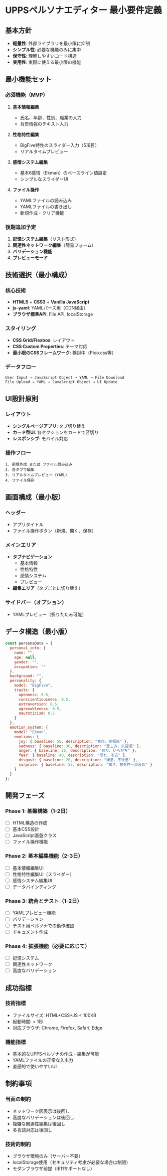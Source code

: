 # UPPSペルソナエディター 最小要件定義

## 基本方針
- **軽量性**: 外部ライブラリを最小限に抑制
- **シンプル性**: 必要な機能のみに集中
- **保守性**: 理解しやすいコード構造
- **実用性**: 実際に使える最小限の機能

## 最小機能セット

### 必須機能（MVP）
1. **基本情報編集**
   - 氏名、年齢、性別、職業の入力
   - 背景情報のテキスト入力

2. **性格特性編集**
   - BigFive特性のスライダー入力（5項目）
   - リアルタイムプレビュー

3. **感情システム編集**
   - 基本6感情（Ekman）のベースライン値設定
   - シンプルなスライダーUI

4. **ファイル操作**
   - YAMLファイルの読み込み
   - YAMLファイルの書き出し
   - 新規作成・クリア機能

### 後期追加予定
1. **記憶システム編集**（リスト形式）
2. **関連性ネットワーク編集**（簡易フォーム）
3. **バリデーション機能**
4. **プレビューモード**

## 技術選択（最小構成）

### 核心技術
- **HTML5** + **CSS3** + **Vanilla JavaScript**
- **js-yaml**: YAMLパース用（CDN経由）
- **ブラウザ標準API**: File API, localStorage

### スタイリング
- **CSS Grid/Flexbox**: レイアウト
- **CSS Custom Properties**: テーマ対応
- **最小限のCSSフレームワーク**: 検討中（Pico.css等）

### データフロー
```
User Input → JavaScript Object → YAML → File Download
File Upload → YAML → JavaScript Object → UI Update
```

## UI設計原則

### レイアウト
- **シングルページアプリ**: タブ切り替え
- **カード型UI**: 各セクションをカードで区切り
- **レスポンシブ**: モバイル対応

### 操作フロー
```
1. 新規作成 または ファイル読み込み
2. 各タブで編集
3. リアルタイムプレビュー（YAML）
4. ファイル保存
```

## 画面構成（最小版）

### ヘッダー
- アプリタイトル
- ファイル操作ボタン（新規、開く、保存）

### メインエリア
- **タブナビゲーション**
  - 基本情報
  - 性格特性
  - 感情システム
  - プレビュー
- **編集エリア**（タブごとに切り替え）

### サイドバー（オプション）
- YAMLプレビュー（折りたたみ可能）

## データ構造（最小版）

```javascript
const personaData = {
  personal_info: {
    name: "",
    age: null,
    gender: "",
    occupation: ""
  },
  background: "",
  personality: {
    model: "BigFive",
    traits: {
      openness: 0.5,
      conscientiousness: 0.5,
      extraversion: 0.5,
      agreeableness: 0.5,
      neuroticism: 0.5
    }
  },
  emotion_system: {
    model: "Ekman",
    emotions: {
      joy: { baseline: 50, description: "喜び、幸福感" },
      sadness: { baseline: 30, description: "悲しみ、失望感" },
      anger: { baseline: 25, description: "怒り、いらだち" },
      fear: { baseline: 40, description: "恐れ、不安" },
      disgust: { baseline: 20, description: "嫌悪、不快感" },
      surprise: { baseline: 55, description: "驚き、意外性への反応" }
    }
  }
};
```

## 開発フェーズ

### Phase 1: 基盤構築（1-2日）
- [ ] HTML構造の作成
- [ ] 基本CSS設計
- [ ] JavaScript基盤クラス
- [ ] ファイル操作機能

### Phase 2: 基本編集機能（2-3日）
- [ ] 基本情報編集UI
- [ ] 性格特性編集UI（スライダー）
- [ ] 感情システム編集UI
- [ ] データバインディング

### Phase 3: 統合とテスト（1-2日）
- [ ] YAMLプレビュー機能
- [ ] バリデーション
- [ ] テスト用ペルソナでの動作確認
- [ ] ドキュメント作成

### Phase 4: 拡張機能（必要に応じて）
- [ ] 記憶システム
- [ ] 関連性ネットワーク
- [ ] 高度なバリデーション

## 成功指標

### 技術指標
- ファイルサイズ: HTML+CSS+JS < 100KB
- 起動時間: < 1秒
- 対応ブラウザ: Chrome, Firefox, Safari, Edge

### 機能指標
- 基本的なUPPSペルソナの作成・編集が可能
- YAMLファイルの正常な入出力
- 直感的で使いやすいUI

## 制約事項

### 当面の制約
- ネットワーク図表示は後回し
- 高度なバリデーションは後回し
- 複雑な関連性編集は後回し
- 多言語対応は後回し

### 技術的制約
- ブラウザ環境のみ（サーバー不要）
- localStorage使用（セキュリティ考慮が必要な場合は制限）
- モダンブラウザ前提（IE11サポートなし）